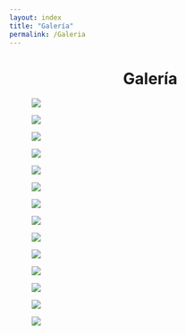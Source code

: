 ```yaml
---
layout: index
title: "Galería"
permalink: /Galeria
---
```


<div id="gallery">
  <div class="jquery-script-clear">
  </div>
</div>
<div>
    <h1 align="center" class="rhh">Galería</h1>
</div>

<div id="container" class="container">
  <figure>
    <img src="{{ site.baseurl }}/assets/images/filete2.jpg">
  </figure>
  <figure>
    <img src="{{ site.baseurl }}/assets/images/autentica_grasa.jpg">
  </figure>
  <figure>
    <img src="{{ site.baseurl }}/assets/images/wine2.jpg">
  </figure>
  <figure>
    <img src="{{ site.baseurl }}/assets/images/res5.jpg">
  </figure><figure>
    <img src="{{ site.baseurl }}/assets/images/wine3.jpg">
  </figure>
  <figure>
    <img src="{{ site.baseurl }}/assets/images/fish2.jpg">
  </figure><figure>
    <img src="{{ site.baseurl }}/assets/images/salad1.jpg">
  </figure>
  <figure>
    <img src="{{ site.baseurl }}/assets/images/filete2.jpg">
  </figure>
  <figure>
    <img src="{{ site.baseurl }}/assets/images/salad2.jpg">
  </figure>
  <figure>
    <img src="{{ site.baseurl }}/assets/images/res2.jpg">
  </figure>
  <figure>
    <img src="{{ site.baseurl }}/assets/images/res3.jpg">
  </figure>
  <figure>
    <img src="{{ site.baseurl }}/assets/images/fish7.jpg">
  </figure>
  <figure>
    <img src="{{ site.baseurl }}/assets/images/langostas.jpg">
  </figure>
  <figure>
    <img src="{{ site.baseurl }}/assets/images/manteqi.jpg">
  </figure>    
</div>
<script src="{{ site.baseurl }}/assets/js/jquery-3.2.0.min.js"></script>
<script src="{{ site.baseurl }}/assets/js/flexbox-gallery.js"></script>
<script>
  $('#container').flexgal();
</script>

